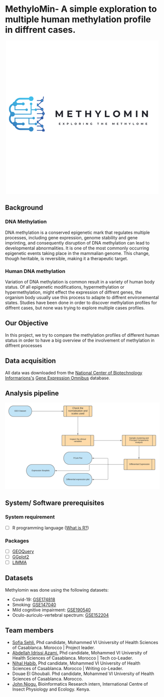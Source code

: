 # MethyloMin- A simple exploration to multiple human methylation profile in diffrent cases.
 <p align="center">
  <img src="images/logo.png" />
</p>

## Background
### DNA Methylation
DNA methylation is a conserved epigenetic mark that regulates multiple processes, including gene expression, genome stability and gene imprinting, and consequently disruption of DNA methylation can lead to developmental abnormalities. It is one of the most commonly occurring epigenetic events taking place in the mammalian genome. This change, though heritable, is reversible, making it a therapeutic target.
### Human DNA methylation
Variation of DNA methylation is common result in a variety of human body status. Of all epigenetic modifications, hypermethylation or hypermethylation, might effect the expression of diffrent genes, the organism body usually use this process to adapte to diffrent environemental states. Studies have been done in order to discover methylation profiles for diffrent cases, but none was trying to explore multiple cases profiles.
## Our Objective
In this project, we try to compare the methylation profiles of different human status in order to have a big overview of the involvement of methylation in diffrent processes
## Data acquisition
All data was downloaded from the [National Center of Biotechnology Informarions's](https://www.ncbi.nlm.nih.gov/) [Gene Expression Omnibus](https://www.ncbi.nlm.nih.gov/geo/) database.
## Analysis pipeline
![pipeline](images/workflow.png)
## System/ Software prerequisites 
### System requirement
- [ ] R programming language ([What is R?](https://www.r-project.org/about.html))
### Packages
- [ ] [GEOQuery](https://www.bioconductor.org/packages/release/bioc/html/GEOquery.html)
- [ ] [GGplot2](https://ggplot2.tidyverse.org/)
- [ ] [LIMMA](https://bioconductor.org/packages/release/bioc/html/limma.html)
## Datasets
Methylomin was done using the following datasets:
- Covid-19: [GSE174818](https://www.ncbi.nlm.nih.gov/bioproject/PRJNA732198)
- Smoking: [GSE147040](https://www.ncbi.nlm.nih.gov/bioproject/PRJNA612837)
- Mild cognitive impairment: [GSE190540](https://www.ncbi.nlm.nih.gov/bioproject/PRJNA787538)
- Oculo-auriculo-vertebral spectrum: [GSE152204](https://www.ncbi.nlm.nih.gov/bioproject/PRJNA638638)
## Team members
- [Sofia Sehli.](https://github.com/SofSei) Phd candidate, Mohammed VI University of Health Sciences of Casablanca. Morocco | Project leader.
- [Abdellah Idrissi Azami.](https://github.com/abdellahai) Phd candidate, Mohammed VI University of Health Sciences of Casablanca. Morocco | Tech co-Leader.
- [Nihal Habib.](https://github.com/NihalHB) Phd candidate, Mohammed VI University of Health Sciences of Casablanca. Morocco | Writing co-Leader.
- Douae El Ghoubali. Phd candidate, Mohammed VI University of Health Sciences of Casablanca. Morocco.
- [John Njogu.](https://github.com/jnnjogu) Bioinformatics Research intern, International Centre of Insect Physiology and Ecology. Kenya.


